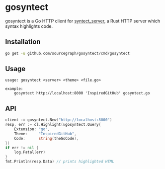 # gosyntect

gosyntect is a Go HTTP client for [syntect_server](https://github.com/sourcegraph/syntect_server), a Rust HTTP server which syntax highlights code.

## Installation

```Bash
go get -u github.com/sourcegraph/gosyntect/cmd/gosyntect
```

## Usage

```
usage: gosyntect <server> <theme> <file.go>

example:
	gosyntect http://localhost:8000 'InspiredGitHub' gosyntect.go
```

## API

```Go
client := gosyntect.New("http://localhost:8000")
resp, err := cl.Highlight(&gosyntect.Query{
	Extension: "go",
	Theme:     "InspiredGitHub",
	Code:      string(theGoCode),
})
if err != nil {
	log.Fatal(err)
}
fmt.Println(resp.Data) // prints highlighted HTML
```

